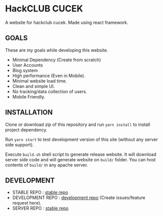 # HackCLUB CUCEK

A website for hackclub cucek. Made using react framework.

## GOALS

These are my goals while developing this website.

* Minimal Dependency (Create from scratch)
* User Accounts
* Blog system
* High performance (Even in Mobile).
* Minimal website load time.
* Clean and simple UI.
* No tracking/data collection of users.
* Mobile Friendly.


## INSTALLATION

Clone or download zip of this repository and run `yarn install` to install project dependency.

Run `yarn start` to test development version of this site (without any server side support).

Execute `build.sh` shell script to generate release website. It will download server side code and
will generate website on `build/` folder. You can host contents of `build/` in any apache server.

## DEVELOPMENT

* STABLE REPO : [stable repo](https://github.com/hackclub-cucek/hackclubCucekWebsite)
* DEVELOPMENT REPO : [development repo](https://github.com/Teams-cs/hackclubcucek) (Create
  issues/feature request here).
* SERVER REPO : [stable repo](https://github.com/Teams-cs/cucekhackclubServer)

